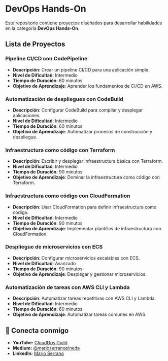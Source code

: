 # DevOps Hands-On

Este repositorio contiene proyectos diseñados para desarrollar habilidades en la categoría **DevOps Hands-On**.

## Lista de Proyectos

### Pipeline CI/CD con CodePipeline
- **Descripción**: Crear un pipeline CI/CD para una aplicación simple.
- **Nivel de Dificultad**: Intermedio
- **Tiempo de Duración**: 60 minutos
- **Objetivo de Aprendizaje**: Aprender los fundamentos de CI/CD en AWS.

### Automatización de despliegues con CodeBuild
- **Descripción**: Configurar CodeBuild para compilar y desplegar aplicaciones.
- **Nivel de Dificultad**: Intermedio
- **Tiempo de Duración**: 60 minutos
- **Objetivo de Aprendizaje**: Automatizar procesos de construcción y despliegue.

### Infraestructura como código con Terraform
- **Descripción**: Escribir y desplegar infraestructura básica con Terraform.
- **Nivel de Dificultad**: Intermedio
- **Tiempo de Duración**: 90 minutos
- **Objetivo de Aprendizaje**: Dominar la infraestructura como código con Terraform.

### Infraestructura como código con CloudFormation
- **Descripción**: Usar CloudFormation para definir infraestructura como código.
- **Nivel de Dificultad**: Intermedio
- **Tiempo de Duración**: 90 minutos
- **Objetivo de Aprendizaje**: Implementar plantillas de infraestructura con CloudFormation.

### Despliegue de microservicios con ECS
- **Descripción**: Configurar microservicios escalables con ECS.
- **Nivel de Dificultad**: Avanzado
- **Tiempo de Duración**: 90 minutos
- **Objetivo de Aprendizaje**: Desplegar y gestionar microservicios.

### Automatización de tareas con AWS CLI y Lambda
- **Descripción**: Automatizar tareas repetitivas con AWS CLI y Lambda.
- **Nivel de Dificultad**: Intermedio
- **Tiempo de Duración**: 60 minutos
- **Objetivo de Aprendizaje**: Automatizar tareas comunes en AWS.

## 🤝 **Conecta conmigo**
- **YouTube:** [CloudOps Guild](https://www.youtube.com/@CloudOpsGuildCommunity)
- **Medium:** [@marioserranopineda](https://medium.com/@marioserranopineda)
- **LinkedIn:** [Mario Serrano](https://www.linkedin.com/in/mario-rodrigo-serrano-pineda/)
